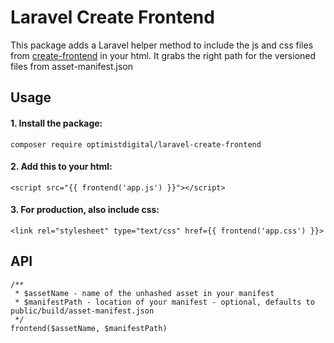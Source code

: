 # Laravel Create Frontend

This package adds a Laravel helper method to include the js and css files from [create-frontend](https://github.com/optimistdigital/create-frontend) in your html.
It grabs the right path for the versioned files from asset-manifest.json

## Usage

#### 1. Install the package:

`composer require optimistdigital/laravel-create-frontend`

#### 2. Add this to your html:

`<script src="{{ frontend('app.js') }}"></script>`

#### 3. For production, also include css:

`<link rel="stylesheet" type="text/css" href={{ frontend('app.css') }}>`

## API

```
/**
 * $assetName - name of the unhashed asset in your manifest
 * $manifestPath - location of your manifest - optional, defaults to public/build/asset-manifest.json
 */
frontend($assetName, $manifestPath)
```
